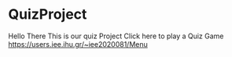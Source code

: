# QuizProject
Hello There
This is our quiz Project
Click here to play a Quiz Game https://users.iee.ihu.gr/~iee2020081/Menu
